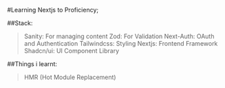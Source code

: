 #Learning Nextjs to Proficiency;

##Stack: 
>Sanity: For managing content
>Zod: For Validation
>Next-Auth: OAuth and Authentication
>Tailwindcss: Styling
>Nextjs: Frontend Framework
>Shadcn/ui: UI Component Library

##Things i learnt:
>HMR (Hot Module Replacement)